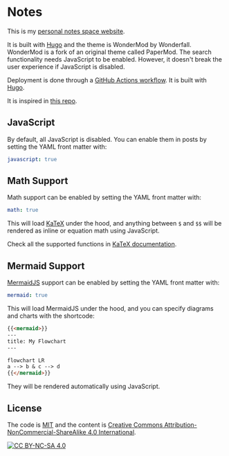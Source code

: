 # Notes

This is my [personal notes space website](https://guilospanck.github.io/notes).

It is built with [Hugo] and the theme is WonderMod by Wonderfall. WonderMod is a fork of an original theme called PaperMod. The search functionality needs JavaScript to be enabled. However, it doesn't break the user experience if JavaScript is disabled.

Deployment is done through a [GitHub Actions workflow]. It is built with [Hugo].

[Hugo]: https://gohugo.io/
[GitHub Actions workflow]: https://github.com/Guilospanck/notes/tree/main/.github/workflows

It is inspired in [this repo](https://github.com/storopoli/storopoli.github.io).

## JavaScript

By default, all JavaScript is disabled.
You can enable them in posts by setting the YAML front matter with:

```yaml
javascript: true
```

## Math Support

Math support can be enabled by setting the YAML front matter with:

```yaml
math: true
```

This will load [KaTeX](https://katex.org/) under the hood,
and anything between `$` and `$$` will be rendered as inline or equation math
using JavaScript.

Check all the supported functions in [KaTeX documentation](https://katex.org/docs/supported).

## Mermaid Support

[MermaidJS](https://mermaid.js.org/) support can be enabled by setting the YAML front matter with:

```yaml
mermaid: true
```

This will load MermaidJS under the hood,
and you can specify diagrams and charts with the shortcode:

```md
{{<mermaid>}}
---
title: My Flowchart
---

flowchart LR
a --> b & c --> d
{{</mermaid>}}
```

They will be rendered automatically using JavaScript.

## License

The code is [MIT](https://mit-license.org/)
and the content is [Creative Commons Attribution-NonCommercial-ShareAlike 4.0 International][cc-by-nc-sa].

[![CC BY-NC-SA 4.0][cc-by-nc-sa-image]][cc-by-nc-sa]

[cc-by-nc-sa]: http://creativecommons.org/licenses/by-nc-sa/4.0/
[cc-by-nc-sa-image]: https://licensebuttons.net/l/by-nc-sa/4.0/88x31.png
[cc-by-nc-sa-shield]: https://img.shields.io/badge/License-CC%20BY--NC--SA%204.0-lightgrey.svg
